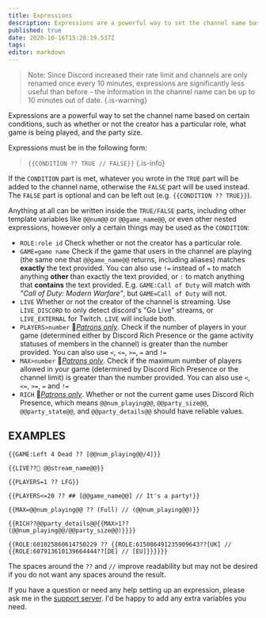 ```yaml
---
title: Expressions
description: Expressions are a powerful way to set the channel name based on certain conditions.
published: true
date: 2020-10-16T15:28:19.537Z
tags: 
editor: markdown
---
```


> Note: Since Discord increased their rate limit and channels are only renamed once every 10 minutes, expressions are significantly less useful than before - the information in the channel name can be up to 10 minutes out of date.
{.is-warning}


Expressions are a powerful way to set the channel name based on certain conditions, such as whether or not the creator has a particular role, what game is being played, and the party size.

Expressions must be in the following form:
>`{{CONDITION ?? TRUE // FALSE}}`
{.is-info}

If the `CONDITION` part is met, whatever you wrote in the `TRUE` part will be added to the channel name, otherwise the `FALSE` part will be used instead. The `FALSE` part is optional and can be left out (e.g. `{{CONDITION ?? TRUE}}`).

Anything at all can be written inside the `TRUE/FALSE` parts, including other template variables like `@@num@@` or `@@game_name@@`, or even other nested expressions, however only a certain things may be used as the `CONDITION`:

- `ROLE:role id`
Check whether or not the creator has a particular role.
- `GAME=game name`
Check if the game that users in the channel are playing (the same one that `@@game_name@@` returns, including aliases) matches **exactly** the text provided.
You can also use `!=` instead of `=` to match anything **other** than exactly the text provided, or `:` to match anything that **contains** the text provided. E.g. `GAME:Call of Duty` will match with *"Call of Duty: Modern Warfare"*, but `GAME=Call of Duty` will not.
- `LIVE`
Whether or not the creator of the channel is streaming. Use `LIVE_DISCORD` to only detect discord's "Go Live" streams, or `LIVE_EXTERNAL` for Twitch. `LIVE` will include both.
- `PLAYERS>number`
💎[*Patrons only*](https://www.patreon.com/pixaal). Check if the number of players in your game (determined either by Discord Rich Presence or the game activity statuses of members in the channel) is greater than the number provided. You can also use `<`, `<=`, `>=`, `=` and `!=`
- `MAX>number`
💎[*Patrons only*](https://www.patreon.com/pixaal). Check if the maximum number of players allowed in your game (determined by Discord Rich Presence or the channel limit) is greater than the number provided. You can also use `<`, `<=`, `>=`, `=` and `!=`
- `RICH`
💎[*Patrons only*](https://www.patreon.com/pixaal). Whether or not the current game uses Discord Rich Presence, which means `@@num_playing@@`, `@@party_size@@`, `@@party_state@@`, and `@@party_details@@` should have reliable values.
 
##  EXAMPLES

`{{GAME:Left 4 Dead ?? [@@num_playing@@/4]}}`

`{{LIVE??🔴 @@stream_name@@}}`

`{{PLAYERS=1 ?? LFG}}`

`{{PLAYERS<=20 ?? ## [@@game_name@@] // It's a party!}}`

`{{MAX=@@num_playing@@ ?? (Full) // (@@num_playing@@)}}`

`{{RICH??@@party_details@@{{MAX>1?? (@@num_playing@@/@@party_size@@)}}}}`

`{{ROLE:601025860614750229 ?? {{ROLE:615086491235909643??[UK] // {{ROLE:607913610139664444??[DE] // [EU]}}}}}}`

The spaces around the `??` and `//` improve readability but may not be desired if you do not want any spaces around the result.

If you have a question or need any help setting up an expression, please ask me in the [support server](https://discord.io/DotsBotsSupport). I'd be happy to add any extra variables you need.